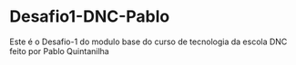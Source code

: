 # Desafio1-DNC-Pablo
Este é o Desafio-1 do modulo base do curso de tecnologia da escola DNC feito por Pablo Quintanilha
